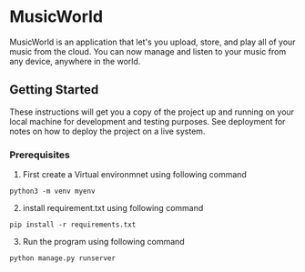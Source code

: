 # MusicWorld
MusicWorld is an application that let's you upload, store, and play all of your
music from the cloud. You can now manage and listen to your music from any device,
anywhere in the world.
## Getting Started

These instructions will get you a copy of the project up and running on your local machine for development and testing purposes. See deployment for notes on how to deploy the project on a live system.

### Prerequisites

1. First create a Virtual environmnet using following command

```
python3 -m venv myenv
```
2. install requirement.txt using following command
```
pip install -r requirements.txt
```
3. Run the program using following command

```
python manage.py runserver
```
